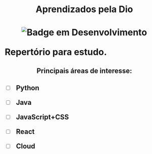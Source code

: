 <h1 align="center">Aprendizados pela Dio<h1>

<p align="center">
<img src="http://img.shields.io/static/v1?label=STATUS&message=EM%20DESENVOLVIMENTO&color=YELLOW&style=plastic&logo=appveyor" alt="Badge em Desenvolvimento"/>
</p>

<p> Repertório para estudo.</p>
  
<h2 align="center">Principais áreas de interesse:<h2>

- [ ] Python
- [ ] Java
- [ ] JavaScript+CSS
- [ ] React
- [ ] Cloud 

